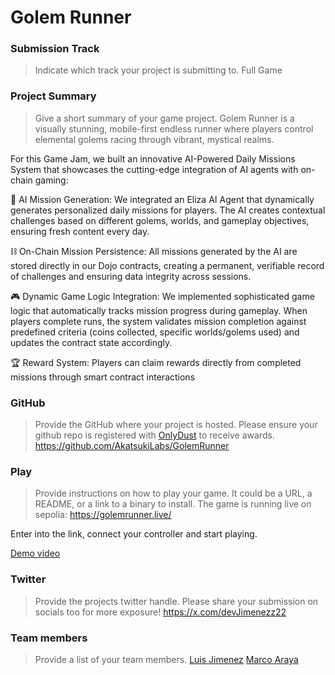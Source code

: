 # Golem Runner

### Submission Track
> Indicate which track your project is submitting to.
Full Game

### Project Summary
> Give a short summary of your game project.
Golem Runner is a visually stunning, mobile-first endless runner where players control elemental golems racing through vibrant, mystical realms. 

For this Game Jam, we built an innovative AI-Powered Daily Missions System that showcases the cutting-edge integration of AI agents with on-chain gaming:

🤖 AI Mission Generation: We integrated an Eliza AI Agent that dynamically generates personalized daily missions for players. The AI creates contextual challenges based on different golems, worlds, and gameplay objectives, ensuring fresh content every day.

⛓️ On-Chain Mission Persistence: All missions generated by the AI are stored directly in our Dojo contracts, creating a permanent, verifiable record of challenges and ensuring data integrity across sessions.

🎮 Dynamic Game Logic Integration: We implemented sophisticated game logic that automatically tracks mission progress during gameplay. When players complete runs, the system validates mission completion against predefined criteria (coins collected, specific worlds/golems used) and updates the contract state accordingly.

🏆 Reward System: Players can claim rewards directly from completed missions through smart contract interactions


### GitHub
> Provide the GitHub where your project is hosted. Please ensure your github repo is registered with [OnlyDust](https://app.onlydust.com/p/create) to receive awards.
https://github.com/AkatsukiLabs/GolemRunner

### Play
> Provide instructions on how to play your game. It could be a URL, a README, or a link to a binary to install.
The game is running live on sepolia: https://golemrunner.live/

Enter into the link, connect your controller and start playing.

[Demo video](https://youtube.com/shorts/QJrE3gRWE0c)

### Twitter
> Provide the projects twitter handle. Please share your submission on socials too for more exposure!
https://x.com/devJimenezz22

### Team members
> Provide a list of your team members.
[Luis Jimenez](https://github.com/jimenezz22)
[Marco Araya](https://github.com/coxmars)